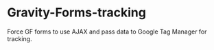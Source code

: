 # Gravity-Forms-tracking
Force GF forms to use AJAX and pass data to Google Tag Manager for tracking.
